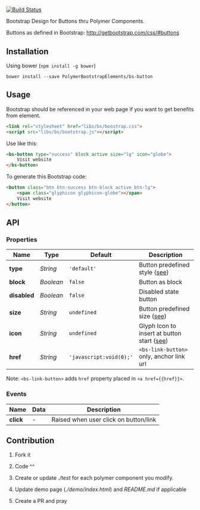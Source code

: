 # <bs-button>

[![Build Status](https://travis-ci.org/PolymerBootstrapElements/bs-button.svg?branch=master)](https://travis-ci.org/PolymerBootstrapElements/bs-button)

Bootstrap Design for Buttons thru Polymer Components.

Buttons as defined in Bootstrap: http://getbootstrap.com/css/#buttons

## Installation

Using bower (`npm install -g bower`)

```
bower install --save PolymerBootstrapElements/bs-button
```

## Usage

Bootstrap should be referenced in your web page if you want to get benefits from <bs-button> element.

```html
<link rel="stylesheet" href="libs/bs/boostrap.css">
<script src="libs/bs/bootstrap.js"></script>
```

Use <bs-button> like this:

```html
<bs-button type="success" block active size="lg" icon="globe">
    Visit website
</bs-button>
```

To generate this Bootstrap code:

```html
<button class="btn btn-success btn-block active btn-lg">
    <span class="glyphicon glyphicon-globe"></span>
    Visit website
</button>
```

## API

### Properties

Name         | Type      | Default                 | Description
-------------|-----------|-------------------------|---------
**type**     | *String*  | `'default'`             | Button predefined style ([see](http://getbootstrap.com/css/#buttons-options))
**block**    | *Boolean* | `false`                 | Button as block
**disabled** | *Boolean* | `false`                 | Disabled state button
**size**     | *String*  | `undefined`             | Button predefined size ([see](http://getbootstrap.com/css/#buttons-sizes))
**icon**     | *String*  | `undefined`             | Glyph Icon to insert at button start ([see](http://getbootstrap.com/components/#glyphicons))
**href**     | *String*  | `'javascript:void(0);'` | `<bs-link-button>` only, anchor link url

Note: `<bs-link-button>` adds `href` property placed in `<a href={{href}}>`.

### Events

Name        | Data         | Description
------------|--------------|-----------
**click**   | -            | Raised when user click on button/link

## Contribution

1. Fork it

3. Code ^^

4. Create or update *./test* for each polymer component you modify.

5. Update demo page (*./demo/index.html*) and *README.md* if applicable

5. Create a PR and pray
